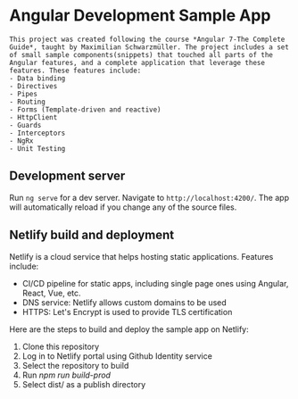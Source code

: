 # Angular Development Sample App

	This project was created following the course *Angular 7-The Complete Guide*, taught by Maximilian Schwarzmüller. The project includes a set of small sample components(snippets) that touched all parts of the Angular features, and a complete application that leverage these features. These features include:
	- Data binding
	- Directives
	- Pipes
	- Routing
	- Forms (Template-driven and reactive)
	- HttpClient
	- Guards
	- Interceptors
	- NgRx
	- Unit Testing

## Development server

Run `ng serve` for a dev server. Navigate to `http://localhost:4200/`. The app will automatically reload if you change any of the source files.

## Netlify build and deployment
Netlify is a cloud service that helps hosting static applications. Features include:
- CI/CD pipeline for static apps, including single page ones using Angular, React, Vue, etc.
- DNS service: Netlify allows custom domains to be used
- HTTPS: Let's Encrypt is used to provide TLS certification

Here are the steps to build and deploy the sample app on Netlify:
1. Clone this repository
2. Log in to Netlify portal using Github Identity service
3. Select the repository to build
4. Run *npm run build-prod*
5. Select dist/ as a publish directory
